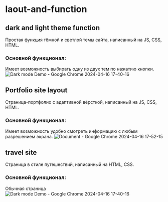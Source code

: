 # laout-and-function

## dark and light theme function
Простая функция тёмной и светлой темы сайта, написанный на JS, CSS, HTML.
### Основной функционал:
Имеет возможность выбирать одну из двух тем по нажатию кнопки.
![Dark mode Demo - Google Chrome 2024-04-16 17-40-16](https://github.com/moeldnet/layout-and-function/assets/117515221/50de990a-fabc-40d5-9a63-95d01d2c2884)

## Portfolio site layout
Страница-портфолио с адаптивной вёрсткой, написанный на JS, CSS, HTML.
### Основной функционал:
Имеет возможность удобно смотреть информацию с любым разрешением экрана.
![Document - Google Chrome 2024-04-16 17-52-15](https://github.com/moeldnet/layout-and-function/assets/117515221/1edc0e58-7af7-4449-9a4f-f34e2e3e888c)

## travel site
Страница в стиле путешествий, написанный на HTML, CSS.
### Основной функционал:
Обычная страница
![Dark mode Demo - Google Chrome 2024-04-16 17-40-16](https://github.com/moeldnet/layout-and-function/assets/117515221/f1366780-6d2a-47d1-a794-5105d244dee1)
